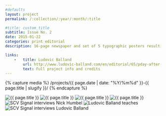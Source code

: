 ```yaml
---
#defaults
layout: project
permalink: /:collection/:year/:month/:title

#title: custom_title
subtitle: Issue No. 2
date: 2015-01-22
categories: print editorial
description: 16-page newspaper and set of 5 typographic posters resulting from a workshop with esteemed designer [Ludovic Balland.](http://www.ludovic-balland.com/) Over  five days, five distinguished citizens of Valencia were interviewed about what news they read the day before, their reading habits, and the city in which they live. Each day, one team of students designed and produced a newspaper article for the day's interview, while another team designed a typographic poster summarizing it. The final newspaper and poster series organize the content into a visual system as cultural commentary on how people remember information perceived in the daily media.

links:
    -   title: Ludovic Balland
        url: http://www.ludovic-balland.com/en/editorial/65/pday-after-readingbr-issue-ndeg2-ndashnbspvalencia-ca-p.html
        text: Full project info and credits
---
```


<!-- set project media path -->
{% capture media %}
    /projects/{{ page.date | date: "%Y/%m%d" }}-{{ page.title | slugify }}/
{% endcapture %}
<!-- end -->

<!-- media -->
<img class="span8" src="{{media|strip}}paper.jpg" alt="{{ page.title }}">
<img class="span8" src="{{media|strip}}posters-2up.jpg" alt="{{ page.title }}">
<img class="span8" src="{{media|strip}}posters-3up.jpg" alt="{{ page.title }}">
<img class="span8" src="{{media|strip}}sheets.jpg" alt="{{ page.title }}">
<img class="span8" src="{{media|strip}}interview.jpg" alt="SCV Signal interviews Nick Humbel">
<img class="span8" src="{{media|strip}}teaching.jpg" alt="Ludovic Balland teaches">
<img class="span8" src="{{media|strip}}interview-2.jpg" alt="SCV Signal interviews Ludovic Balland">
